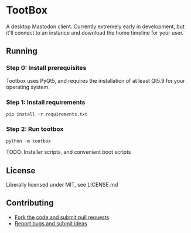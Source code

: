 # TootBox

A desktop Mastodon client. Currently extremely early in development, but it'll connect to an instance and download the home timeline for your user.

## Running

### Step 0: Install prerequisites
Tootbox uses PyQt5, and requires the installation of at least Qt5.9 for your operating system.

### Step 1: Install requirements
`pip install -r requirements.txt`

### Step 2: Run tootbox
`python -m tootbox`

TODO: Installer scripts, and convenient boot scripts

## License
Liberally licensed under MIT, see LICENSE.md


## Contributing
- [Fork the code and submit pull requests](https://github.com/mralex/tootbox)
- [Report bugs and submit ideas](https://github.com/mralex/tootbox/issues)
